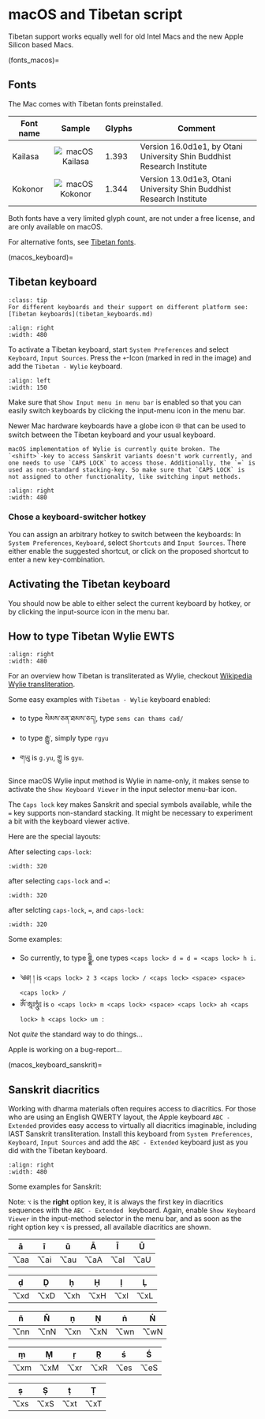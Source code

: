 # macOS and Tibetan script

Tibetan support works equally well for old Intel Macs and the new Apple Silicon based Macs.

(fonts_macos)=
## Fonts

The Mac comes with Tibetan fonts preinstalled. 

| Font name | Sample | Glyphs | Comment |
| --------- | :----: | ------ | ------- |
| Kailasa   | ![macOS Kailasa](Images/Font_Kailasa.jpg) | 1.393 | Version 16.0d1e1, by Otani University Shin Buddhist Research Institute |
| Kokonor | ![macOS Kokonor](Images/Font_Kokonor.jpg) | 1.344 | Version 13.0d1e3, Otani University Shin Buddhist Research Institute |

Both fonts have a very limited glyph count, are not under a free license, and are only available on macOS.

For alternative fonts, see [Tibetan fonts](tibetan_fonts.md).

(macos_keyboard)=
## Tibetan keyboard

```{Admonition} General overview
:class: tip
For different keyboards and their support on different platform see: [Tibetan keyboards](tibetan_keyboards.md)
```

```{image} Images/macos_keyboard.jpg
:align: right
:width: 480
```
 To activate a Tibetan keyboard, start `System Preferences` and select `Keyboard`, `Input Sources`. Press the `+`-Icon (marked in red in the image) and add the `Tibetan - Wylie` keyboard.

 ```{image} Images/macos_input_source_select.jpg
 :align: left
 :width: 150
 ```

Make sure that `Show Input menu in menu bar` is enabled so that you can easily switch keyboards by clicking the input-menu icon in the menu bar.

Newer Mac hardware keyboards have a globe icon 🌐 that can be used to switch between the Tibetan keyboard and your usual keyboard. 

```{warning}
macOS implementation of Wylie is currently quite broken. The `<shift>`-key to access Sanskrit variants doesn't work currently, and one needs to use `CAPS LOCK` to access those. Additionally, the `=` is used as non-standard stacking-key. So make sure that `CAPS LOCK` is not assigned to other functionality, like switching input methods.
```

```{image} Images/macos_input_sources.jpg
:align: right
:width: 480
```
### Chose a keyboard-switcher hotkey

You can assign an arbitrary hotkey to switch between the keyboards: In `System Preferences`, `Keyboard`, select `Shortcuts` and `Input Sources`. There either enable the suggested shortcut, or click on the proposed shortcut to enter a new key-combination.

## Activating the Tibetan keyboard

You should now be able to either select the current keyboard by hotkey, or by clicking the input-source icon in the menu bar.

## How to type Tibetan Wylie EWTS

```{image} Images/macos_keyboard_viewer.jpg
:align: right
:width: 480
```

For an overview how Tibetan is transliterated as Wylie, checkout [Wikipedia Wylie transliteration](https://en.wikipedia.org/wiki/Wylie_transliteration).

Some easy examples with `Tibetan - Wylie` keyboard enabled:

- to type སེམས་ཅན་ཐམས་ཅད།, type `sems can thams cad/`
- to type རྒྱུ་, simply type `rgyu `
- གཡུ is `g.yu`, གྱུ is `gyu`.

Since macOS Wylie input method is Wylie in name-only, it makes sense to activate the `Show Keyboard Viewer` in the input selector menu-bar icon.

The `Caps lock` key makes Sanskrit and special symbols available, while the `=` key supports non-standard stacking.
It might be necessary to experiment a bit with the keyboard viewer active.

Here are the special layouts:

After selecting `caps-lock`:
```{image} Images/macos_keyboard_viewer_caps.jpg
:width: 320
```

after selecting `caps-lock` and `=`:

```{image} Images/macos_keyboard_viewer_caps_=.jpg
:width: 320
```

after selcting `caps-lock`, `=`, and `caps-lock`:
```{image} Images/macos_keyboard_viewer_caps_=_caps.jpg
:width: 320
```

Some examples:

- So currently, to type ཌྜྷི, one types `<caps lock> d = d = <caps lock> h i`. 
- ༄༅།  ། is `<caps lock> 2 3 <caps lock> / <caps lock> <space> <space> <caps lock> /`
- ཨོཾ་ཨཱཿཧཱུཾ༔ is `o <caps lock> m <caps lock> <space> <caps lock> ah <caps lock> h <caps lock> um :`

Not _quite_ the standard way to do things...

Apple is working on a bug-report...

(macos_keyboard_sanskrit)=
## Sanskrit diacritics

Working with dharma materials often requires access to diacritics. For those who are using an English QWERTY layout, the Apple keyboard `ABC - Extended` provides easy access to virtually all diacritics imaginable, including IAST Sanskrit transliteration. Install this keyboard from `System Preferences`, `Keyboard`, `Input Sources` and add the `ABC - Extended` keyboard just as you did with the Tibetan keyboard.

```{image} Images/macos_abc_extended_diacritics.jpg
:align: right
:width: 480
```
Some examples for Sanskrit:

Note: `⌥` is the **right** option key, it is always the first key in diacritics sequences with the `ABC - Extended ` keyboard. Again, enable `Show Keyboard Viewer` in the input-method selector in the menu bar, and as soon as the right option key `⌥` is pressed, all available diacritics are shown.

| ā | ī | ū | Ā | Ī | Ū |
| - | - | - | - | - | - |
| ⌥aa | ⌥ai | ⌥au | ⌥aA | ⌥aI | ⌥aU |

| ḍ | Ḍ | ḥ | Ḥ | ḷ | Ḷ | 
| - | - | - | - | - | - |
| ⌥xd | ⌥xD | ⌥xh | ⌥xH | ⌥xl | ⌥xL |

| ñ | Ñ | ṇ | Ṇ | ṅ | Ṅ | 
| - | - | - | - | - | - |
| ⌥nn | ⌥nN | ⌥xn | ⌥xN | ⌥wn | ⌥wN |

| ṃ | Ṃ | ṛ | Ṛ | ś | Ś |
| - | - | - | - | - | - |
| ⌥xm | ⌥xM | ⌥xr | ⌥xR | ⌥es | ⌥eS |

| ṣ | Ṣ | ṭ | Ṭ |
| - | - | - | - |
| ⌥xs | ⌥xS | ⌥xt | ⌥xT |

